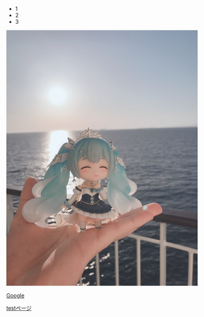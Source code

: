 <!DOCTYPE html>
<html>
<head>
</head>

<body>

<ul>
  <li>1</li>
  <li>2</li>
  <li>3</li>
</ul>

<img src="https://github.com/0s4k4n43/test/blob/master/docs/IMG_6089.JPG">

<a href="https://www.google.com">Google</a>

[testページ](./test.html)

</body>
</html>
